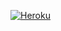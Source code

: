 [![Heroku](https://www.herokucdn.com/deploy/button.svg)](https://heroku.com/deploy?template=https://github.com/shareefshaji/PMBOT)
